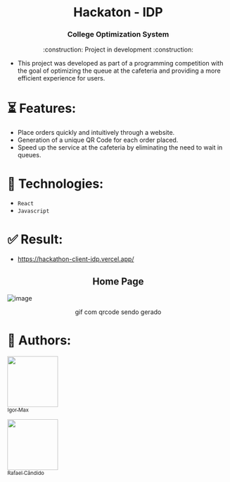 <h1 align="center">Hackaton - IDP </h1>

<h3 align="center">College Optimization System</h3> 

<p align="center">
 :construction: Project in development :construction:
</p>

- This project was developed as part of a programming competition with the goal of optimizing the queue at the cafeteria and providing a more efficient experience for users.

# ⏳ Features:
- Place orders quickly and intuitively through a website.
- Generation of a unique QR Code for each order placed.
- Speed up the service at the cafeteria by eliminating the need to wait in queues.

# :wrench: Technologies:
 * `React` 
 * `Javascript`

# :white_check_mark: Result:
- https://hackathon-client-idp.vercel.app/
<h2 align="center">
Home Page 
</h2>

![image](https://github.com/igormaxlima/hackathon-client-idp/assets/122616748/c0d0d81d-6d42-41a3-a197-b3a8c17fcc48)

<div align="center">

gif com qrcode sendo gerado
</div>

#  :raising_hand: Authors:
[<img src="https://avatars.githubusercontent.com/u/122616748?s=400&u=b3551731f202175689fc057285e17f118c6ac5d1&v=4" width=115><br><sub>Igor Max</sub>](https://github.com/igormaxlima)       

[<img src="https://avatars.githubusercontent.com/u/98934793?v=4" width=115><br><sub>Rafael Cândido</sub>](https://github.com/rafacandido7)

